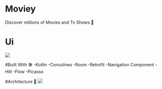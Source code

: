 # Moviey
Discover millions of Movies and Tv Shows 🎥

# Ui
<img src="https://user-images.githubusercontent.com/30687866/159035416-f846ba41-3689-49b8-ac37-fbefa3e1102d.png">

#Built With 🛠
-Kotlin
-Coroutines
-Room 
-Retrofit
-Navigation Component
-Hilt
-Flow
-Picasso

#Architecture 🗼
<img src="https://user-images.githubusercontent.com/30687866/163729191-343d9932-38aa-450b-9383-44607ea0b47f.jpg">

